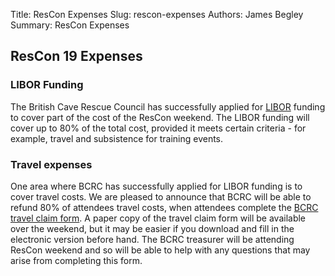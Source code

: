 Title: ResCon Expenses
Slug: rescon-expenses
Authors: James Begley
Summary: ResCon Expenses

## ResCon 19 Expenses

### LIBOR Funding

The British Cave Rescue Council has successfully applied for [LIBOR](https://www.gov.uk/government/publications/libor-funding-applications) funding to cover part of the cost of the ResCon weekend. The LIBOR funding will cover up to 80% of the total cost, provided it meets certain criteria - for example, travel and subsistence for training events.

### Travel expenses

One area where BCRC has successfully applied for LIBOR funding is to cover travel costs. We are pleased to announce that BCRC will be able to refund 80% of attendees travel costs, when attendees complete the [BCRC travel claim form]({static}/files/BCRCexpensesclaimform.xlsx). A paper copy of the travel claim form will be available over the weekend, but it may be easier if you download and fill in the electronic version before hand. The BCRC treasurer will be attending ResCon weekend and so will be able to help with any questions that may arise from completing this form.


